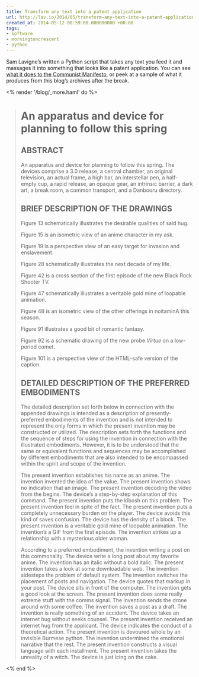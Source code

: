 ```yaml
---
title: Transform any text into a patent application
url: http://lav.io/2014/05/transform-any-text-into-a-patent-application/
created_at: 2014-05-12 00:59:00.000000000 +00:00
tags:
- software
- morningtoncrescent
- python
---
```


Sam Lavigne’s written a Python script that takes any text you feed it
and massages it into something that looks like a patent application. You
can see [what it does to the Communist
Manifesto](http://saaaam.s3.amazonaws.com/communist.pdf), or peek at a
sample of what it produces from this blog’s archives after the break.

<% render '/blog/_more.haml' do %>

> # An apparatus and device for planning to follow this spring
>
> ## ABSTRACT
>
> An apparatus and device for planning to follow this spring. The
> devices comprise a 3.0 release, a central chamber, an original
> television, an actual frame, a high bar, an interstellar pen, a
> half-empty cup, a rapid release, an opaque gear, an intrinsic barrier,
> a dark art, a break room, a common transport, and a Danbooru
> directory.
>
> ## BRIEF DESCRIPTION OF THE DRAWINGS
>
> Figure 13 schematically illustrates the desirable qualities of said
> hug.
>
> Figure 15 is an isometric view of an anime character in my ask.
>
> Figure 19 is a perspective view of an easy target for invasion and
> enslavement.
>
> Figure 28 schematically illustrates the next decade of my life.
>
> Figure 42 is a cross section of the first episode of the new Black
> Rock Shooter TV.
>
> Figure 47 schematically illustrates a veritable gold mine of loopable
> animation.
>
> Figure 48 is an isometric view of the other offerings in noitaminA
> this season.
>
> Figure 91 illustrates a good bit of romantic fantasy.
>
> Figure 92 is a schematic drawing of the new probe *Virtue* on a
> low-period comet.
>
> Figure 101 is a perspective view of the HTML-safe version of the
> caption.
>
> ## DETAILED DESCRIPTION OF THE PREFERRED EMBODIMENTS
>
> The detailed description set forth below in connection with the
> appended drawings is intended as a description of presently-preferred
> embodiments of the invention and is not intended to represent the only
> forms in which the present invention may be constructed or utilized.
> The description sets forth the functions and the sequence of steps for
> using the invention in connection with the illustrated embodiments.
> However, it is to be understood that the same or equivalent functions
> and sequences may be accomplished by different embodiments that are
> also intended to be encompassed within the spirit and scope of the
> invention.
>
> The present invention establishes his name as an anime. The invention
> invented the idea of the value. The present invention shows no
> indication that an image. The present invention decoding the video
> from the begins. The device’s a step-by-step explanation of this
> command. The present invention puts the kibosh on this problem. The
> present invention feel in spite of the fact. The present invention
> puts a completely unnecessary burden on the player. The device avoids
> this kind of saves confusion. The device has the density of a block.
> The present invention is a veritable gold mine of loopable animation.
> The invention’s a GIF from the first episode. The invention strikes up
> a relationship with a mysterious older woman.
>
> According to a preferred embodiment, the invention writing a post on
> this commonality. The device write a long post about my favorite
> anime. The invention has an italic without a bold italic. The present
> invention takes a look at some downloadable web. The invention
> sidesteps the problem of default system. The invention switches the
> placement of posts and navigation. The device quotes that markup in
> your post. The device sits in front of the computer. The invention
> gets a good look at the screen. The present invention does some really
> extreme stuff with the comms signal. The invention sends the drone
> around with some coffee. The invention saves a post as a draft. The
> invention is really something of an accident. The device takes an
> internet hug without seeks counsel. The present invention received an
> internet hug from the applicant. The device indicates the conduct of a
> theoretical action. The present invention is devoured whole by an
> invisible Burmese python. The invention undermined the emotional
> narrative that the rest. The present invention constructs a visual
> language with each installment. The present invention takes the
> unreality of a witch. The device is just icing on the cake.

<% end %>

